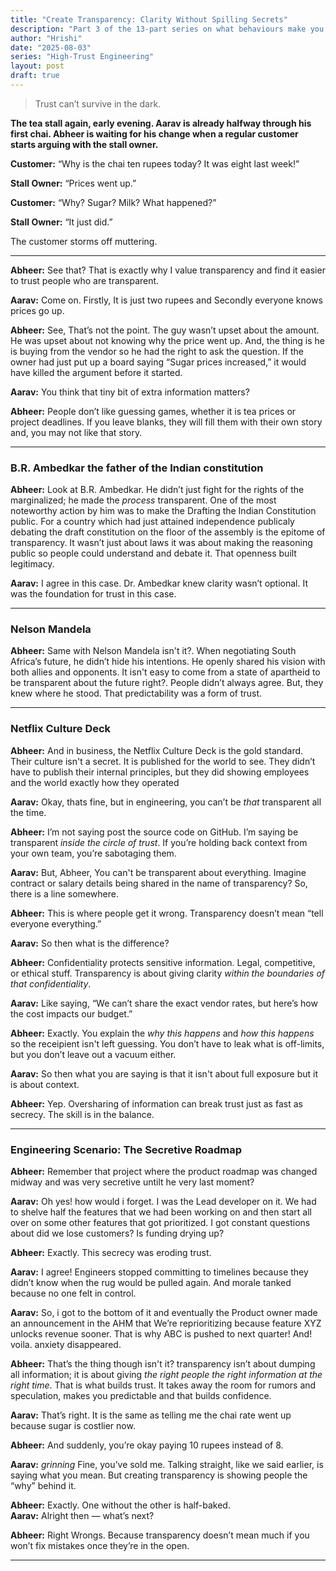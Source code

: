 ```yaml
---
title: "Create Transparency: Clarity Without Spilling Secrets"
description: "Part 3 of the 13-part series on what behaviours make you trustworthy. Aarav and Abheer tackle the fine line between transparency and confidentiality — with lessons from Ambedkar, Mandela, and Netflix."
author: "Hrishi"
date: "2025-08-03"
series: "High-Trust Engineering"
layout: post
draft: true
---
```


> Trust can’t survive in the dark.

**The tea stall again, early evening. Aarav is already halfway through his first chai. Abheer is waiting for his change when a regular customer starts arguing with the stall owner.**

**Customer:** “Why is the chai ten rupees today? It was eight last week!”  

**Stall Owner:** “Prices went up.”  

**Customer:** “Why? Sugar? Milk? What happened?”  

**Stall Owner:** “It just did.”  

The customer storms off muttering.  

---

**Abheer:** See that? That is exactly why I value transparency and find it easier to trust people who are transparent.  

**Aarav:** Come on. Firstly, It is just two rupees and Secondly everyone knows prices go up.  

**Abheer:** See, That’s not the point. The guy wasn’t upset about the amount. He was upset about not knowing why the price went up. And, the thing is he is buying from the vendor so he had the right to ask the question. If the owner had just put up a board saying “Sugar prices increased,” it would have killed the argument before it started.  

**Aarav:** You think that tiny bit of extra information matters?  

**Abheer:** People don’t like guessing games, whether it is tea prices or project deadlines. If you leave blanks, they will fill them with their own story and, you may not like that story.  

---

### B.R. Ambedkar the father of the Indian constitution  
**Abheer:** Look at B.R. Ambedkar. He didn’t just fight for the rights of the marginalized; he made the *process* transparent. One of the most noteworthy action by him was to make the Drafting the Indian Constitution public. For a country which had just attained independence publicaly debating the draft constitution on the floor of the assembly is the epitome of transparency. It wasn’t just about laws it was about making the reasoning public so people could understand and debate it. That openness built legitimacy.  

**Aarav:** I agree in this case. Dr. Ambedkar knew clarity wasn’t optional. It was the foundation for trust in this case.  

---

### Nelson Mandela  
**Abheer:** Same with Nelson Mandela isn't it?. When negotiating South Africa’s future, he didn’t hide his intentions. He openly shared his vision with both allies and opponents. It isn't easy to come from a state of apartheid to be transparent about the future right?. People didn’t always agree. But, they knew where he stood. That predictability was a form of trust.  

---

### Netflix Culture Deck  
**Abheer:** And in business, the Netflix Culture Deck is the gold standard. Their culture isn't a secret. It is published for the world to see. They didn’t have to publish their internal principles, but they did showing employees and the world exactly how they operated  

**Aarav:** Okay, thats fine, but in engineering, you can’t be *that* transparent all the time. 

**Abheer:** I’m not saying post the source code on GitHub. I’m saying be transparent *inside the circle of trust*. If you’re holding back context from your own team, you’re sabotaging them.  

**Aarav:** But, Abheer, You can't be transparent about everything. Imagine contract or salary details being shared in the name of transparency? So, there is a line somewhere.

**Abheer:** This is where people get it wrong. Transparency doesn’t mean “tell everyone everything.”

**Aarav:** So then what is the difference?

**Abheer:** Confidentiality protects sensitive information. Legal, competitive, or ethical stuff. Transparency is about giving clarity *within the boundaries of that confidentiality*.

**Aarav:** Like saying, “We can’t share the exact vendor rates, but here’s how the cost impacts our budget.”

**Abheer:** Exactly. You explain the *why this happens* and *how this happens* so the receipient isn't left guessing. You don’t have to leak what is off-limits, but you don’t leave out a vacuum either.

**Aarav:** So then what you are saying is that it isn't about full exposure but it is about context.

**Abheer:** Yep. Oversharing of information can break trust just as fast as secrecy. The skill is in the balance.

---

### Engineering Scenario: The Secretive Roadmap  
**Abheer:** Remember that project where the product roadmap was changed midway and was very secretive untilt he very last moment?  

**Aarav:** Oh yes! how would i forget. I was the Lead developer on it.  We had to shelve half the features that we had been working on and then start all over on some other features that got prioritized. I got constant questions about did we lose customers? Is funding drying up?  

**Abheer:** Exactly. This secrecy was eroding trust. 

**Aarav:** I agree! Engineers stopped committing to timelines because they didn’t know when the rug would be pulled again. And morale tanked because no one felt in control.  

**Aarav:** So, i got to the bottom of it and eventually the Product owner made an announcement in the AHM that We’re reprioritizing because feature XYZ unlocks revenue sooner. That is why ABC is pushed to next quarter! 
And! voila. anxiety disappeared. 

**Abheer:** That’s the thing though isn't it? transparency isn’t about dumping all information; it is about giving *the right people the right information at the right time*. That is what builds trust. It takes away the room for rumors and speculation, makes you predictable and that builds confidence.  

**Aarav:** That’s right. It is the same as telling me the chai rate went up because sugar is costlier now.

**Abheer:** And suddenly, you’re okay paying 10 rupees instead of 8.

**Aarav:** *grinning* Fine, you’ve sold me. Talking straight, like we said earlier, is saying what you mean. But creating transparency is showing people the “why” behind it.  

**Abheer:** Exactly. One without the other is half-baked.  
**Aarav:** Alright then — what’s next?  

**Abheer:** Right Wrongs. Because transparency doesn’t mean much if you won’t fix mistakes once they’re in the open.  

---
